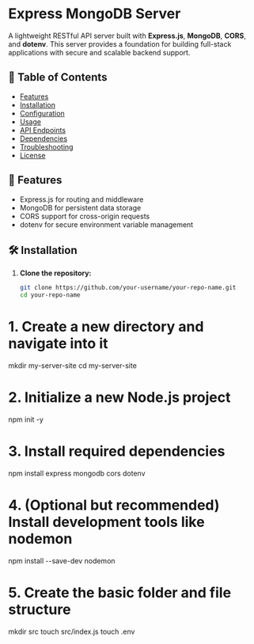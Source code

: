 # Express MongoDB Server

A lightweight RESTful API server built with **Express.js**, **MongoDB**, **CORS**, and **dotenv**. This server provides a foundation for building full-stack applications with secure and scalable backend support.

## 🧾 Table of Contents

- [Features](#features)
- [Installation](#installation)
- [Configuration](#configuration)
- [Usage](#usage)
- [API Endpoints](#api-endpoints)
- [Dependencies](#dependencies)
- [Troubleshooting](#troubleshooting)
- [License](#license)

## 🚀 Features

- Express.js for routing and middleware
- MongoDB for persistent data storage
- CORS support for cross-origin requests
- dotenv for secure environment variable management

## 🛠️ Installation

1. **Clone the repository:**

   ```bash
   git clone https://github.com/your-username/your-repo-name.git
   cd your-repo-name
# 1. Create a new directory and navigate into it
mkdir my-server-site
cd my-server-site

# 2. Initialize a new Node.js project
npm init -y

# 3. Install required dependencies
npm install express mongodb cors dotenv

# 4. (Optional but recommended) Install development tools like nodemon
npm install --save-dev nodemon

# 5. Create the basic folder and file structure
mkdir src
touch src/index.js
touch .env
